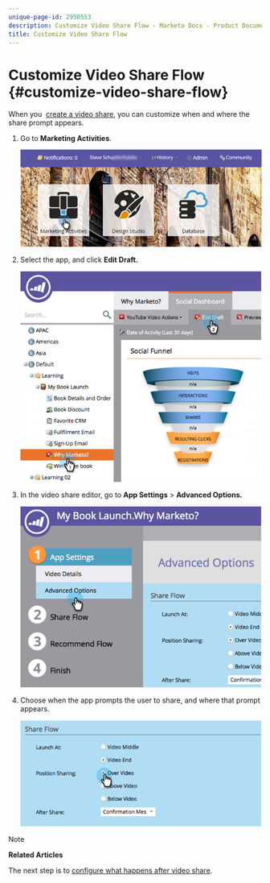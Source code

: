 ```yaml
---
unique-page-id: 2950553
description: Customize Video Share Flow - Marketo Docs - Product Documentation
title: Customize Video Share Flow
---
```


# Customize Video Share Flow {#customize-video-share-flow}

When you&nbsp; [create a video share](../../../../product-docs/demand-generation/landing-pages/free-form-landing-pages/add-a-video-to-a-free-form-landing-page.md), you can customize when and where the share prompt appears.

1. Go to **Marketing Activities**.

   ![](assets/login-marketing-activities-2.png)

1. Select the app, and click **Edit Draft.**

   ![](assets/image2014-9-22-16-3a40-3a41.png)

1. In the video share editor, go to **App Settings** > **Advanced Options.** 

   ![](assets/image2014-9-22-16-3a41-3a3.png)

1. Choose when the app prompts the user to share, and where that prompt appears.

   ![](assets/image2014-9-22-16-3a41-3a20.png)

>[!NOTE]
>
>**Related Articles**
>
>The next step is to [configure what happens after video share](configure-after-share-prompts.md).

